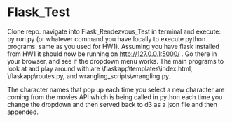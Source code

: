# Flask_Test

Clone repo. navigate into Flask_Rendezvous_Test in terminal and execute: py run.py (or whatever command you have locally to execute python programs. same as you used for
HW1). Assuming you have flask installed from HW1 it should now be running on http://127.0.0.1:5000/ . Go there in your browser, and see if the dropdown menu works. The main programs to look at and play around with are \flaskapp\templates\index.html, \flaskapp\routes.py, and wrangling_scripts\wrangling.py.

The character names that pop up each time you select a new character are coming from the movies API which is being called in python each time you change the dropdown and then served back to d3 as a json file and then appended.
